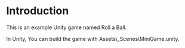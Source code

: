 # Introduction

This is an example Unity game named Roll a Ball.

In Unity, You can build the game with Assets\\_Scenes\\MiniGame.unity.
